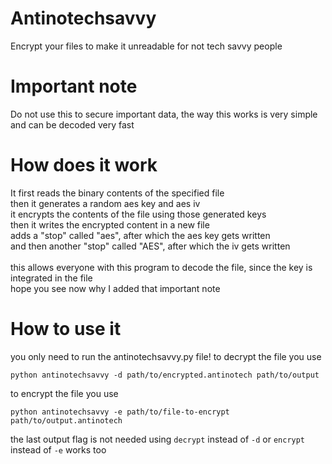 # Antinotechsavvy

Encrypt your files to make it unreadable for not tech savvy people

# Important note
Do not use this to secure important data, the way this works is very simple and can be decoded very fast

# How does it work
It first reads the binary contents of the specified file <br>
then it generates a random aes key and aes iv <br>
it encrypts the contents of the file using those generated keys <br>
then it writes the encrypted content in a new file <br>
adds a "stop" called "aes", after which the aes key gets written <br>
and then another "stop" called "AES", after which the iv gets written <br>
<br>
this allows everyone with this program to decode the file, since the key is integrated in the file <br>
hope you see now why I added that important note

# How to use it
you only need to run the antinotechsavvy.py file!
to decrypt the file you use
```
python antinotechsavvy -d path/to/encrypted.antinotech path/to/output
```
to encrypt the file you use
```
python antinotechsavvy -e path/to/file-to-encrypt path/to/output.antinotech
```
the last output flag is not needed
using `decrypt` instead of `-d` or `encrypt` instead of `-e` works too


